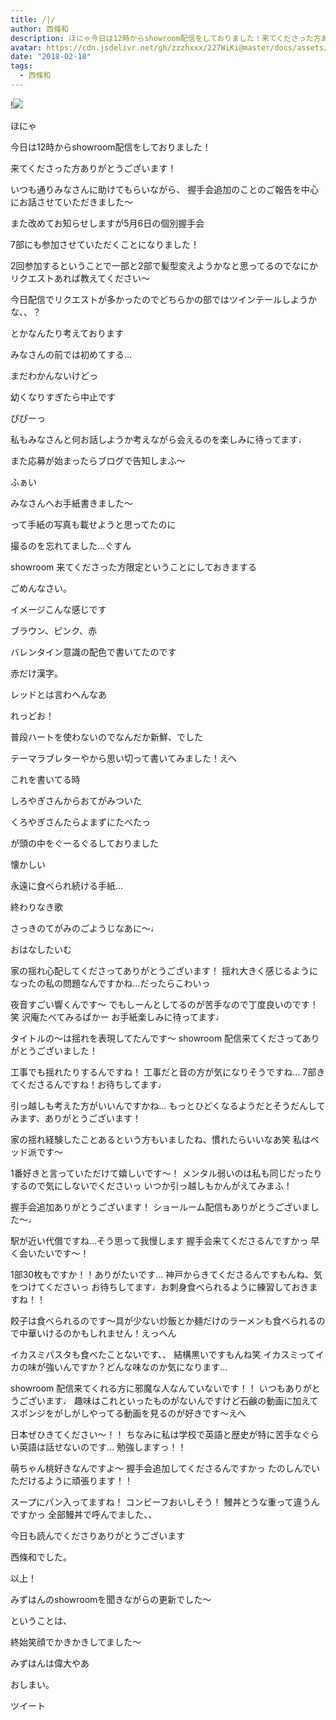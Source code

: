 ```yaml
---
title: /|/
author: 西條和
description: ほにゃ今日は12時からshowroom配信をしておりました！来てくださった方ありがとうございます！いつも通りみなさんに助けてもらいながら、...
avatar: https://cdn.jsdelivr.net/gh/zzzhxxx/227WiKi@master/docs/assets/photo/avatar/nagomi.jpg
date: "2018-02-18"
tags:
  - 西條和
---
```


!![](https://cdn.jsdelivr.net/gh/zzzhxxx/227WiKi-image@master/blog-image/nagomi-2018-02-18_1.jpg)







ほにゃ







今日は12時からshowroom配信をしておりました！







来てくださった方ありがとうございます！












いつも通りみなさんに助けてもらいながら、
握手会追加のことのご報告を中心にお話させていただきました〜






また改めてお知らせしますが5月6日の個別握手会





7部にも参加させていただくことになりました！







2回参加するということで一部と2部で髪型変えようかなと思ってるのでなにかリクエストあれば教えてください〜








今日配信でリクエストが多かったのでどちらかの部ではツインテールしようかな、、？




とかなんたり考えております






みなさんの前では初めてする…






まだわかんないけどっ






幼くなりすぎたら中止です




ぴぴーっ







私もみなさんと何お話しようか考えながら会えるのを楽しみに待ってます♩











また応募が始まったらブログで告知しまふ〜
















ふぁい









みなさんへお手紙書きました〜











って手紙の写真も載せようと思ってたのに




撮るのを忘れてました…ぐすん







showroom 来てくださった方限定ということにしておきまする





ごめんなさい。
















イメージこんな感じです






ブラウン、ピンク、赤








バレンタイン意識の配色で書いてたのです









赤だけ漢字。







レッドとは言わへんなあ





れっどお！









普段ハートを使わないのでなんだか新鮮、でした






テーマラブレターやから思い切って書いてみました！えへ







これを書いてる時








しろやぎさんからおてがみついた





くろやぎさんたらよまずにたべたっ






が頭の中をぐーるぐるしておりました




懐かしい






永遠に食べられ続ける手紙…





終わりなき歌







さっきのてがみのごようじなあに〜♩










おはなしたいむ




家の揺れ心配してくださってありがとうございます！
揺れ大きく感じるようになったの私の問題なんですかね…だったらこわいっ




夜音すごい響くんです〜
でもしーんとしてるのが苦手なので丁度良いのです！笑
沢庵たべてみるぱかー
お手紙楽しみに待ってます♩




タイトルの〜は揺れを表現してたんです〜
showroom 配信来てくださってありがとうございました！




工事でも揺れたりするんですね！
工事だと音の方が気になりそうですね…
7部きてくださるんですね！お待ちしてます♩




引っ越しも考えた方がいいんですかね…
もっとひどくなるようだとそうだんしてみます、ありがとうございます！




家の揺れ経験したことあるという方もいましたね、慣れたらいいなあ笑
私はベッド派です〜




1番好きと言っていただけて嬉しいです〜！
メンタル弱いのは私も同じだったりするので気にしないでくださいっ
いつか引っ越しもかんがえてみまふ！






握手会追加ありがとうございます！
ショールーム配信もありがとうございました〜♩





駅が近い代償ですね…そう思って我慢します
握手会来てくださるんですかっ
早く会いたいです〜！





1部30枚もですか！！ありがたいです…
神戸からきてくださるんですもんね、気をつけてくださいっ
お待ちしてます♩お刺身食べられるように練習しておきますね！！




餃子は食べられるのです〜具が少ない炒飯とか麺だけのラーメンも食べられるので中華いけるのかもしれません！えっへん





イカスミパスタも食べたことないです、、
結構黒いですもんね笑
イカスミってイカの味が強いんですか？どんな味なのか気になります…




showroom 配信来てくれる方に邪魔な人なんていないです！！
いつもありがとうございます♩
趣味はこれといったものがないんですけど石鹸の動画に加えてスポンジをがしがしやってる動画を見るのが好きです〜えへ





日本ぜひきてください〜！！
ちなみに私は学校で英語と歴史が特に苦手なぐらい英語は話せないのです…
勉強しますっ！！




萌ちゃん桃好きなんですよ〜
握手会追加してくださるんですかっ
たのしんでいただけるように頑張ります！！



スープにパン入ってますね！
コンビーフおいしそう！
鰻丼とうな重って違うんですかっ
全部鰻丼で呼んでました、、






今日も読んでくださりありがとうございます





西條和でした。






以上！




みずはんのshowroomを聞きながらの更新でした〜




ということは、





終始笑顔でかきかきしてました〜







みずはんは偉大やあ







おしまい。


ツイート



